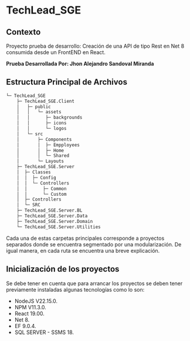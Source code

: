 # TechLead_SGE

## Contexto

Proyecto prueba de desarrollo: Creación de una API de tipo Rest en Net 8 consumida desde un FrontEND en React.

<b> Prueba Desarrollada Por: Jhon Alejandro Sandoval Miranda </b> 

## Estructura Principal de Archivos

```bash
└─ TechLead_SGE
    ├─ TechLead_SGE.Client
    │   ├─ public
    │   │   └─ assets
    │   │      ├─ backgrounds
    │   │      ├─ icons
    │   │      └─ logos
    │   └─ src
    │       ├─ Components
    │       │  ├─ Empployees 
    │       │  ├─ Home
    │       │  └─ Shared
    │       └─ Layouts
    ├─ TechLead_SGE.Server
    │  ├─ Classes
    │  │  ├─ Config
    │  │  └─ Controllers
    │  │      ├─ Common
    │  │      └─ Custom
    │  ├─ Controllers
    │  └─ SRC
    ├─ TechLead_SGE.Server.BL
    ├─ TechLead_SGE.Server.Data
    ├─ TechLead_SGE.Server.Domain
    └─ TechLead_SGE.Server.Utilities
```

Cada una de estas carpetas principales corresponde a proyectos separados donde se encuentra segmentado por una modularización. De igual manera, en cada ruta se encuentra una breve explicación.

## Inicialización de los proyectos

Se debe tener en cuenta que para arrancar los proyectos se deben tener previamente instaladas algunas tecnologías como lo son:

- NodeJS V22.15.0.
- NPM V11.3.0.
- React 19.00.
- Net 8.
- EF 9.0.4.
- SQL SERVER - SSMS 18.